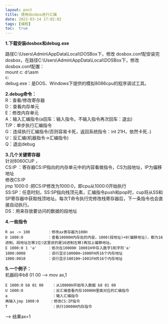 ```yaml
---
layout: post
title: 使用dosbox进行汇编
date: 2022-03-14 17:02:02
tags: [编程]
toc:  true
---
```

**1.下载安装dosbox和debug.exe**  

路径C:\\Users\\Admin\\AppData\\Local\\DOSBox下，修改  dosbox.conf配安装完dosbox，在路径C:\\Users\\Admin\\AppData\\Local\\DOSBox下，修改 dosbox.conf配置：  
mount c: d:\\asm  
c:  
debug.exe：是DOS、Windows下提供的模拟8086cpu的程序调试工具。  

**2.debug命令：**  
R：查看/修改寄存器  
D：查看内存单元  
E：修改内存单元  
A：输入汇编指令(a回车：输入指令。不输入指令再次回车：退出)  
T/P：单步执行汇编指令  
G：连续执行汇编指令(否则容易卡死，返回系统指令：int 21H，依然卡死..)  
U：反汇编(机器指令->汇编指令)  
Q：退出debug  

**3.几个关键寄存器**  
针对8060CUP ，  
CS:IP ：寄存器CS:IP指向的内存单元中的内容看做指令，CS为段地址，IP为偏移地址  
修改CS:IP  
jmp 1000:0 :把CS:IP修改为1000:0，即cpu从1000:0开始执行  
SS:SP：任意时刻，SS:SP指向栈顶元素，汇编指令push和pop时，cup将从SS和SP寄存器中获取栈顶地址。每次T命令执行完修改栈寄存器后，下一条指令也会直接自动执行。  
DS：用来存放要访问的数据的段地址  

**4.一些指令**  
```
R ax -> 100        ：修改ax寄存器为100H
D 1000:0           ：查看10000H内存处的内容，1000(段地址)+0(偏移地址)，都为16进制，段地址左移1位(这里说的是16进制左移)再加上偏移地址。
E 1000:0 1 'a'     ：依次在10000H 10001H中存入数字1和字符'a'
1000:0000          ：该行显示10000H~1000FH共16个内存地址
1000:0010          ：该行显示10010H~1001FH共16个内存地址
```

**5.一个例子：**  
机器码中b8 01 00      --> mov ax,1  

```
E 1000:0 b8 01 00    ：从10000H开始写入数据 b8 01 00
U 1000:0             ：反汇编查看内存10000H里面对应的汇编指令
a                    ：输入汇编指令
再输入jmp 1000:0     ：修改CS:IP指令
T                    ：执行10000H内存指令
```
--> 结果ax=1  